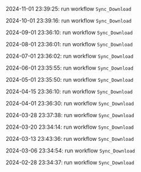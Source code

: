 2024-11-01 23:39:25: run workflow `Sync_Download` 

2024-10-01 23:39:16: run workflow `Sync_Download` 

2024-09-01 23:36:10: run workflow `Sync_Download` 

2024-08-01 23:36:01: run workflow `Sync_Download` 

2024-07-01 23:36:02: run workflow `Sync_Download` 

2024-06-01 23:35:55: run workflow `Sync_Download` 

2024-05-01 23:35:50: run workflow `Sync_Download` 

2024-04-15 23:36:10: run workflow `Sync_Download` 

2024-04-01 23:36:30: run workflow `Sync_Download` 

2024-03-28 23:37:38: run workflow `Sync_Download` 

2024-03-20 23:34:14: run workflow `Sync_Download` 

2024-03-13 23:43:36: run workflow `Sync_Download` 

2024-03-06 23:34:54: run workflow `Sync_Download` 

2024-02-28 23:34:37: run workflow `Sync_Download` 


